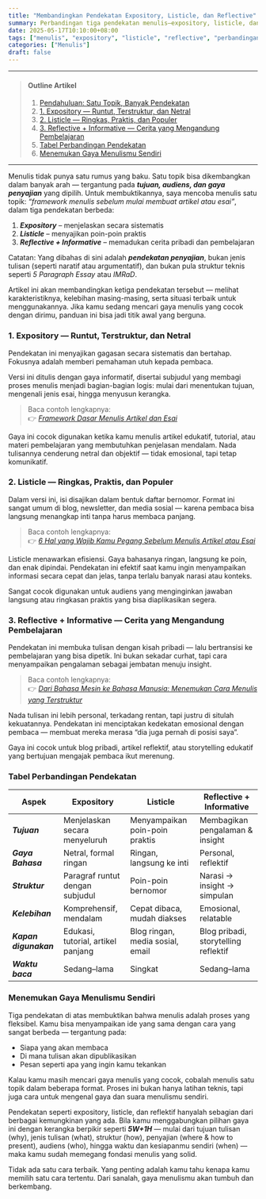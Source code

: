 ```yaml
---
title: "Membandingkan Pendekatan Expository, Listicle, dan Reflective"
summary: Perbandingan tiga pendekatan menulis—expository, listicle, dan reflective—untuk satu topik yang sama, lengkap dengan karakteristik, kelebihan, dan situasi penggunaannya. Panduan ini membantu penulis memilih gaya penyajian sesuai tujuan dan audiens.
date: 2025-05-17T10:10:00+08:00
tags: ["menulis", "expository", "listicle", "reflective", "perbandingan"]
categories: ["Menulis"]
draft: false
---
```


---
> #### Outline Artikel
> 1. [Pendahuluan: Satu Topik, Banyak Pendekatan](#pendahuluan)
> 2. [1. Expository — Runtut, Terstruktur, dan Netral](#expository)
> 3. [2. Listicle — Ringkas, Praktis, dan Populer](#listicle)
> 4. [3. Reflective + Informative — Cerita yang Mengandung Pembelajaran](#reflective)
> 5. [Tabel Perbandingan Pendekatan](#tabel-perbandingan)
> 6. [Menemukan Gaya Menulismu Sendiri](#menemukan-gaya)
---

<span id="pendahuluan"></span>

Menulis tidak punya satu rumus yang baku. Satu topik bisa dikembangkan dalam banyak arah — tergantung pada ***tujuan, audiens, dan gaya penyajian*** yang dipilih. Untuk membuktikannya, saya mencoba menulis satu topik: *“framework menulis sebelum mulai membuat artikel atau esai”*, dalam tiga pendekatan berbeda:

1. ***Expository*** – menjelaskan secara sistematis  
2. ***Listicle*** – menyajikan poin-poin praktis  
3. ***Reflective + Informative*** – memadukan cerita pribadi dan pembelajaran

Catatan: Yang dibahas di sini adalah ***pendekatan penyajian***, bukan jenis tulisan (seperti naratif atau argumentatif), dan bukan pula struktur teknis seperti *5 Paragraph Essay* atau *IMRaD*.

Artikel ini akan membandingkan ketiga pendekatan tersebut — melihat karakteristiknya, kelebihan masing-masing, serta situasi terbaik untuk menggunakannya. Jika kamu sedang mencari gaya menulis yang cocok dengan dirimu, panduan ini bisa jadi titik awal yang berguna.

<span id="expository"></span>

### 1. Expository — Runtut, Terstruktur, dan Netral

Pendekatan ini menyajikan gagasan secara sistematis dan bertahap. Fokusnya adalah memberi pemahaman utuh kepada pembaca.

Versi ini ditulis dengan gaya informatif, disertai subjudul yang membagi proses menulis menjadi bagian-bagian logis: mulai dari menentukan tujuan, mengenali jenis esai, hingga menyusun kerangka.

> Baca contoh lengkapnya:  
> 👉 *[Framework Dasar Menulis Artikel dan Esai](/posts/7-framework-dasar-menulis-artikel-dan-esai/)*

Gaya ini cocok digunakan ketika kamu menulis artikel edukatif, tutorial, atau materi pembelajaran yang membutuhkan penjelasan mendalam. Nada tulisannya cenderung netral dan objektif — tidak emosional, tapi tetap komunikatif.

<span id="listicle"></span>

### 2. Listicle — Ringkas, Praktis, dan Populer

Dalam versi ini, isi disajikan dalam bentuk daftar bernomor. Format ini sangat umum di blog, newsletter, dan media sosial — karena pembaca bisa langsung menangkap inti tanpa harus membaca panjang.

> Baca contoh lengkapnya:  
> 👉 *[6 Hal yang Wajib Kamu Pegang Sebelum Menulis Artikel atau Esai](/posts/5-6-hal-yang-wajib-kamu-pegang-sebelum-menulis-artikel-atau-esai/)*

Listicle menawarkan efisiensi. Gaya bahasanya ringan, langsung ke poin, dan enak dipindai. Pendekatan ini efektif saat kamu ingin menyampaikan informasi secara cepat dan jelas, tanpa terlalu banyak narasi atau konteks.

Sangat cocok digunakan untuk audiens yang menginginkan jawaban langsung atau ringkasan praktis yang bisa diaplikasikan segera.

<span id="reflective"></span>

### 3. Reflective + Informative — Cerita yang Mengandung Pembelajaran

Pendekatan ini membuka tulisan dengan kisah pribadi — lalu bertransisi ke pembelajaran yang bisa dipetik. Ini bukan sekadar curhat, tapi cara menyampaikan pengalaman sebagai jembatan menuju insight.

> Baca contoh lengkapnya:  
> 👉 *[Dari Bahasa Mesin ke Bahasa Manusia: Menemukan Cara Menulis yang Terstruktur](/posts/6-dari-bahasa-mesin-ke-bahasa-manusia-bagaimana-aku-menemukan-cara-menulis-yang-terstruktur/)*

Nada tulisan ini lebih personal, terkadang rentan, tapi justru di situlah kekuatannya. Pendekatan ini menciptakan kedekatan emosional dengan pembaca — membuat mereka merasa “dia juga pernah di posisi saya”.

Gaya ini cocok untuk blog pribadi, artikel reflektif, atau storytelling edukatif yang bertujuan mengajak pembaca ikut merenung.

<span id="tabel-perbandingan"></span>

### Tabel Perbandingan Pendekatan

| Aspek               | Expository                           | Listicle                          | Reflective + Informative                |
|---------------------|---------------------------------------|-----------------------------------|-----------------------------------------|
| ***Tujuan***          | Menjelaskan secara menyeluruh         | Menyampaikan poin-poin praktis    | Membagikan pengalaman & insight         |
| ***Gaya Bahasa***     | Netral, formal ringan                 | Ringan, langsung ke inti          | Personal, reflektif                     |
| ***Struktur***        | Paragraf runtut dengan subjudul       | Poin-poin bernomor                | Narasi → insight → simpulan             |
| ***Kelebihan***       | Komprehensif, mendalam                | Cepat dibaca, mudah diakses       | Emosional, relatable                    |
| ***Kapan digunakan*** | Edukasi, tutorial, artikel panjang    | Blog ringan, media sosial, email  | Blog pribadi, storytelling reflektif    |
| ***Waktu baca***      | Sedang–lama                           | Singkat                           | Sedang–lama                             |

<span id="menemukan-gaya"></span>

### Menemukan Gaya Menulismu Sendiri

Tiga pendekatan di atas membuktikan bahwa menulis adalah proses yang fleksibel. Kamu bisa menyampaikan ide yang sama dengan cara yang sangat berbeda — tergantung pada:

- Siapa yang akan membaca  
- Di mana tulisan akan dipublikasikan  
- Pesan seperti apa yang ingin kamu tekankan  

Kalau kamu masih mencari gaya menulis yang cocok, cobalah menulis satu topik dalam beberapa format. Proses ini bukan hanya latihan teknis, tapi juga cara untuk mengenal gaya dan suara menulismu sendiri.

Pendekatan seperti expository, listicle, dan reflektif hanyalah sebagian dari berbagai kemungkinan yang ada. Bila kamu menggabungkan pilihan gaya ini dengan kerangka berpikir seperti ***5W+1H*** — mulai dari tujuan tulisan (why), jenis tulisan (what), struktur (how), penyajian (where & how to present), audiens (who), hingga waktu dan kesiapanmu sendiri (when) — maka kamu sudah memegang fondasi menulis yang solid.

Tidak ada satu cara terbaik. Yang penting adalah kamu tahu kenapa kamu memilih satu cara tertentu. Dari sanalah, gaya menulismu akan tumbuh dan berkembang.
